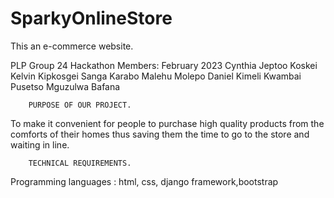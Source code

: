 # SparkyOnlineStore
This an e-commerce website.


PLP Group 24 Hackathon Members: February 2023
        Cynthia Jeptoo Koskei
        Kelvin Kipkosgei Sanga
        Karabo Malehu Molepo
        Daniel Kimeli Kwambai
        Pusetso Mguzulwa
        Bafana
        
        PURPOSE OF OUR PROJECT.
To make it convenient for people to purchase high quality products from the comforts of their homes thus saving them the time to go to the store and waiting in line.

       
        TECHNICAL REQUIREMENTS.
Programming languages : html, css, django framework,bootstrap
